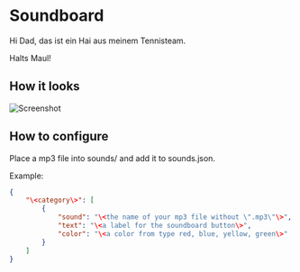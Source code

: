 # Soundboard

Hi Dad, das ist ein Hai aus meinem Tennisteam.

Halts Maul!

## How it looks

![Screenshot](/screenshot_2022-09-16_13-59-07.png)

## How to configure
Place a mp3 file into sounds/ and add it to sounds.json.

Example:
```JSON
{
    "\<category\>": [
        {
            "sound": "\<the name of your mp3 file without \".mp3\"\>",
            "text": "\<a label for the soundboard button\>",
            "color": "\<a color from type red, blue, yellow, green\>"
        }
    ]
}
```
